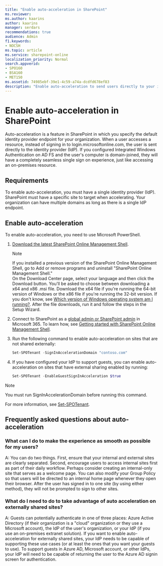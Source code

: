 ```yaml
---
title: "Enable auto-acceleration in SharePoint"
ms.reviewer: 
ms.author: kaarins
author: kaarins
manager: serdars
recommendations: true
audience: Admin
f1.keywords:
- NOCSH
ms.topic: article
ms.service: sharepoint-online
localization_priority: Normal
search.appverid:
- SPO160
- BSA160
- MET150
ms.assetid: 74985ebf-39e1-4c59-a74a-dcdfd678ef83
description: "Enable auto-acceleration to send users directly to your identity provider to sign in."
---
```


# Enable auto-acceleration in SharePoint

Auto-acceleration is a feature in SharePoint in which you specify the default identity provider endpoint for your organization. When a user accesses a resource, instead of signing in to login.microsoftonline.com, the user is sent directly to the identity provider (IdP). If you configured Integrated Windows Authentication on AD FS and the user's computer is domain-joined, they will have a completely seamless single sign on experience, just like accessing an on-premises resource.
  
## Requirements

To enable auto-acceleration, you must have a single identity provider (IdP). SharePoint must have a specific site to target when accelerating. Your organization can have multiple domains as long as there is a single IdP endpoint.
   
## Enable auto-acceleration

To enable auto-acceleration, you need to use Microsoft PowerShell. 
 
1. [Download the latest SharePoint Online Management Shell](https://go.microsoft.com/fwlink/p/?LinkId=255251).

    > [!NOTE]
    > If you installed a previous version of the SharePoint Online Management Shell, go to Add or remove programs and uninstall "SharePoint Online Management Shell." <br>On the Download Center page, select your language and then click the Download button. You'll be asked to choose between downloading a x64 and x86 .msi file. Download the x64 file if you're running the 64-bit version of Windows or the x86 file if you're running the 32-bit version. If you don't know, see [Which version of Windows operating system am I running?](https://support.microsoft.com/help/13443/windows-which-operating-system). After the file downloads, run it and follow the steps in the Setup Wizard.

2. Connect to SharePoint as a [global admin or SharePoint admin](/sharepoint/sharepoint-admin-role) in Microsoft 365. To learn how, see [Getting started with SharePoint Online Management Shell](/powershell/sharepoint/sharepoint-online/connect-sharepoint-online).

3. Run the following command to enable auto-acceleration on sites that are not shared externally:

    ```PowerShell
    Set-SPOTenant -SignInAccelerationDomain "contoso.com"
    ```

4. If you have configured your IdP to support guests, you can enable auto-acceleration on sites that have external sharing enabled by running:
  
    ```PowerShell
    Set-SPOTenant -EnableGuestSignInAcceleration $true
    ```

> [!NOTE]
> You must run SignInAccelerationDomain before running this command. 
  
For more information, see [Set-SPOTenant](/powershell/module/sharepoint-online/Set-SPOTenant).
  
  
## Frequently asked questions about auto-acceleration
<a name="FAQ"> </a>

### What can I do to make the experience as smooth as possible for my users?

A: You can do two things. First, ensure that your internal and external sites are clearly separated. Second, encourage users to access internal sites first as part of their daily workflow. Perhaps consider creating an internal-only site that serves as a welcome page. You can also modify your Group Policy so that users will be directed to an internal home page whenever they open their browser. After the user has signed in to one site (by using either method), they will not be prompted to sign to other sites.
  
### What do I need to do to take advantage of auto acceleration on externally shared sites?

A: Guests can potentially authenticate in one of three places: Azure Active Directory (if their organization is a "cloud" organization or they use a Microsoft account), the IdP of the user's organization, or your IdP (if you use an on-premises extranet solution). If you want to enable auto-acceleration for externally shared sites, your IdP needs to be capable of supporting these use cases (or at least the ones that you want your guests to use). To support guests in Azure AD, Microsoft account, or other IdPs, your IdP will need to be capable of returning the user to the Azure AD signin screen for authentication.
  

